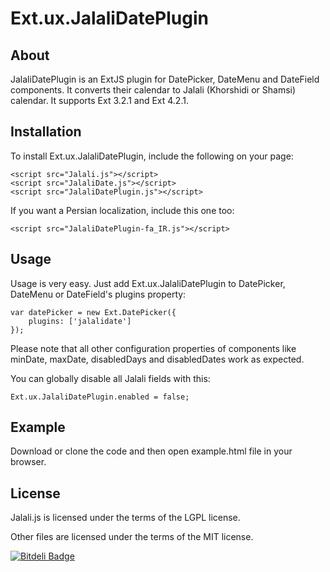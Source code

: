 Ext.ux.JalaliDatePlugin
=======================

About
-----
JalaliDatePlugin is an ExtJS plugin for DatePicker, DateMenu and DateField components. It converts their calendar to Jalali (Khorshidi or Shamsi) calendar. It supports Ext 3.2.1 and Ext 4.2.1.


Installation
------------
To install Ext.ux.JalaliDatePlugin, include the following on your page:

    <script src="Jalali.js"></script>
    <script src="JalaliDate.js"></script>
    <script src="JalaliDatePlugin.js"></script>

If you want a Persian localization, include this one too:

    <script src="JalaliDatePlugin-fa_IR.js"></script>


Usage
-----
Usage is very easy. Just add Ext.ux.JalaliDatePlugin to DatePicker, DateMenu or DateField's plugins property:

    var datePicker = new Ext.DatePicker({
        plugins: ['jalalidate']
    });

Please note that all other configuration properties of components like minDate, maxDate, disabledDays and disabledDates work as expected.

You can globally disable all Jalali fields with this:

    Ext.ux.JalaliDatePlugin.enabled = false;


Example
-------
Download or clone the code and then open example.html file in your browser.


License
-------
Jalali.js is licensed under the terms of the LGPL license.

Other files are licensed under the terms of the MIT license.


[![Bitdeli Badge](https://d2weczhvl823v0.cloudfront.net/behrang/ext.ux.jalalidateplugin/trend.png)](https://bitdeli.com/free "Bitdeli Badge")

